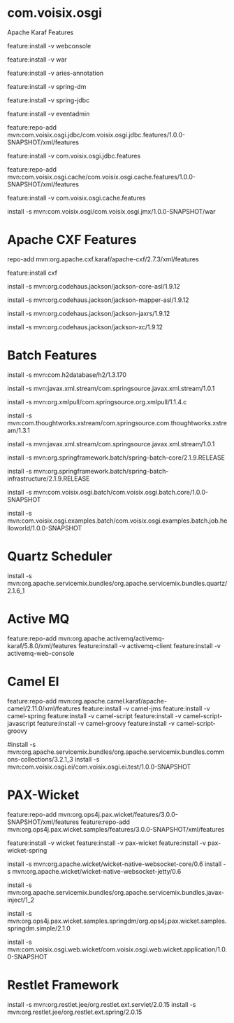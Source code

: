 com.voisix.osgi
===============

Apache Karaf Features

feature:install -v webconsole

feature:install -v war

feature:install -v aries-annotation
 
feature:install -v spring-dm

feature:install -v spring-jdbc 

feature:install -v eventadmin

feature:repo-add mvn:com.voisix.osgi.jdbc/com.voisix.osgi.jdbc.features/1.0.0-SNAPSHOT/xml/features

feature:install -v com.voisix.osgi.jdbc.features

feature:repo-add mvn:com.voisix.osgi.cache/com.voisix.osgi.cache.features/1.0.0-SNAPSHOT/xml/features

feature:install -v com.voisix.osgi.cache.features  

install -s mvn:com.voisix.osgi/com.voisix.osgi.jmx/1.0.0-SNAPSHOT/war


Apache CXF Features
===================

repo-add mvn:org.apache.cxf.karaf/apache-cxf/2.7.3/xml/features

feature:install cxf

install -s mvn:org.codehaus.jackson/jackson-core-asl/1.9.12

install -s mvn:org.codehaus.jackson/jackson-mapper-asl/1.9.12

install -s mvn:org.codehaus.jackson/jackson-jaxrs/1.9.12

install -s mvn:org.codehaus.jackson/jackson-xc/1.9.12


Batch Features
==============

install -s mvn:com.h2database/h2/1.3.170

install -s mvn:javax.xml.stream/com.springsource.javax.xml.stream/1.0.1

install -s mvn:org.xmlpull/com.springsource.org.xmlpull/1.1.4.c

install -s mvn:com.thoughtworks.xstream/com.springsource.com.thoughtworks.xstream/1.3.1

install -s mvn:javax.xml.stream/com.springsource.javax.xml.stream/1.0.1

install -s mvn:org.springframework.batch/spring-batch-core/2.1.9.RELEASE

install -s mvn:org.springframework.batch/spring-batch-infrastructure/2.1.9.RELEASE

install -s mvn:com.voisix.osgi.batch/com.voisix.osgi.batch.core/1.0.0-SNAPSHOT

install -s mvn:com.voisix.osgi.examples.batch/com.voisix.osgi.examples.batch.job.helloworld/1.0.0-SNAPSHOT

Quartz Scheduler
================

install -s mvn:org.apache.servicemix.bundles/org.apache.servicemix.bundles.quartz/2.1.6_1

Active MQ
=========
feature:repo-add mvn:org.apache.activemq/activemq-karaf/5.8.0/xml/features
feature:install -v activemq-client
feature:install -v activemq-web-console 


Camel EI
========


feature:repo-add mvn:org.apache.camel.karaf/apache-camel/2.11.0/xml/features
feature:install -v camel-jms
feature:install -v camel-spring
feature:install -v camel-script
feature:install -v camel-script-javascript
feature:install -v camel-groovy
feature:install -v camel-script-groovy 

#install -s mvn:org.apache.servicemix.bundles/org.apache.servicemix.bundles.commons-collections/3.2.1_3
install -s mvn:com.voisix.osgi.ei/com.voisix.osgi.ei.test/1.0.0-SNAPSHOT

PAX-Wicket
==========

feature:repo-add mvn:org.ops4j.pax.wicket/features/3.0.0-SNAPSHOT/xml/features
feature:repo-add mvn:org.ops4j.pax.wicket.samples/features/3.0.0-SNAPSHOT/xml/features

feature:install -v wicket
feature:install -v pax-wicket
feature:install -v pax-wicket-spring

install -s mvn:org.apache.wicket/wicket-native-websocket-core/0.6
install -s mvn:org.apache.wicket/wicket-native-websocket-jetty/0.6

install -s mvn:org.apache.servicemix.bundles/org.apache.servicemix.bundles.javax-inject/1_2

install -s mvn:org.ops4j.pax.wicket.samples.springdm/org.ops4j.pax.wicket.samples.springdm.simple/2.1.0

install -s mvn:com.voisix.osgi.web.wicket/com.voisix.osgi.web.wicket.application/1.0.0-SNAPSHOT


Restlet Framework
=================

install -s mvn:org.restlet.jee/org.restlet.ext.servlet/2.0.15
install -s mvn:org.restlet.jee/org.restlet.ext.spring/2.0.15
